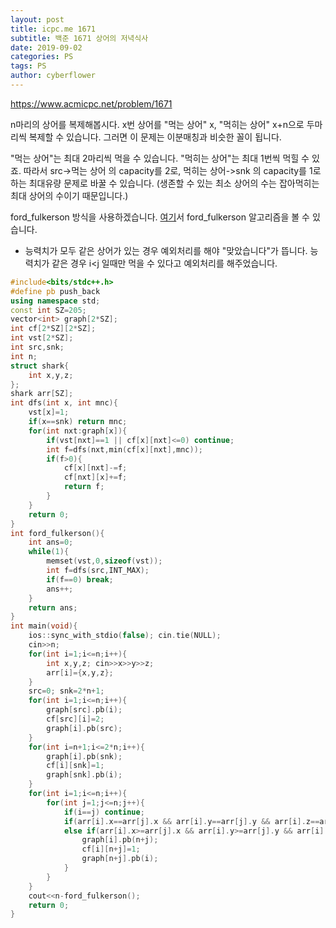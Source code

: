 ```yaml
---
layout: post
title: icpc.me 1671
subtitle: 백준 1671 상어의 저녁식사
date: 2019-09-02
categories: PS
tags: PS
author: cyberflower
---
```


<https://www.acmicpc.net/problem/1671>

n마리의 상어를 복제해봅시다. x번 상어를 "먹는 상어" x, "먹히는 상어" x+n으로 두마리씩 복제할 수 있습니다. 그러면 이 문제는 이분매칭과 비슷한 꼴이 됩니다.

"먹는 상어"는 최대 2마리씩 먹을 수 있습니다. "먹히는 상어"는 최대 1번씩 먹힐 수 있죠. 따라서 src->먹는 상어 의 capacity를 2로, 먹히는 상어->snk 의 capacity를 1로 하는 최대유량 문제로 바꿀 수 있습니다. (생존할 수 있는 최소 상어의 수는 잡아먹히는 최대 상어의 수이기 때문입니다.)

ford_fulkerson 방식을 사용하겠습니다. [여기](https://cyberflower.github.io/2019/07/28/bimatch.html)서 ford_fulkerson 알고리즘을 볼 수 있습니다.

* 능력치가 모두 같은 상어가 있는 경우 예외처리를 해야 "맞았습니다"가 뜹니다. 능력치가 같은 경우 i<j 일때만 먹을 수 있다고 예외처리를 해주었습니다.

```cpp
#include<bits/stdc++.h>
#define pb push_back
using namespace std;
const int SZ=205;
vector<int> graph[2*SZ];
int cf[2*SZ][2*SZ];
int vst[2*SZ];
int src,snk;
int n;
struct shark{
	int x,y,z;
};
shark arr[SZ];
int dfs(int x, int mnc){
	vst[x]=1;
	if(x==snk) return mnc;
	for(int nxt:graph[x]){
		if(vst[nxt]==1 || cf[x][nxt]<=0) continue;
		int f=dfs(nxt,min(cf[x][nxt],mnc));
		if(f>0){
			cf[x][nxt]-=f;
			cf[nxt][x]+=f;
			return f;			
		}
	}
	return 0;
}
int ford_fulkerson(){
	int ans=0;
	while(1){
		memset(vst,0,sizeof(vst));
		int f=dfs(src,INT_MAX);
		if(f==0) break;
		ans++;
	}
	return ans;
}
int main(void){
	ios::sync_with_stdio(false); cin.tie(NULL);
	cin>>n;
	for(int i=1;i<=n;i++){
		int x,y,z; cin>>x>>y>>z;
		arr[i]={x,y,z};
	}
	src=0; snk=2*n+1;
	for(int i=1;i<=n;i++){
		graph[src].pb(i);
		cf[src][i]=2;
		graph[i].pb(src);
	}
	for(int i=n+1;i<=2*n;i++){
		graph[i].pb(snk);
		cf[i][snk]=1;
		graph[snk].pb(i);
	}
	for(int i=1;i<=n;i++){
		for(int j=1;j<=n;j++){
			if(i==j) continue;
			if(arr[i].x==arr[j].x && arr[i].y==arr[j].y && arr[i].z==arr[j].z && i>j) continue;
			else if(arr[i].x>=arr[j].x && arr[i].y>=arr[j].y && arr[i].z>=arr[j].z){
				graph[i].pb(n+j);
				cf[i][n+j]=1;
				graph[n+j].pb(i);
			}
		}
	}
	cout<<n-ford_fulkerson();
	return 0;
}
```
